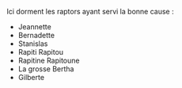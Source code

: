 Ici dorment les raptors ayant servi la bonne cause : 
 - Jeannette
 - Bernadette
 - Stanislas
 - Rapiti Rapitou
 - Rapitine Rapitoune
 - La grosse Bertha
 - Gilberte
 
